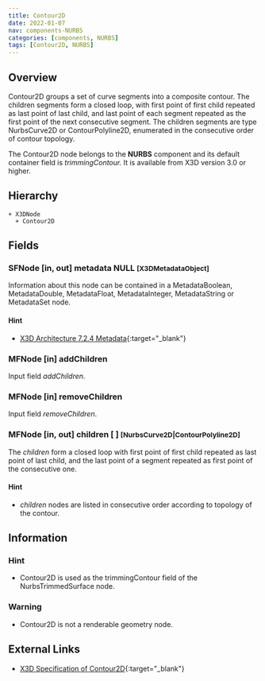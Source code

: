 ```yaml
---
title: Contour2D
date: 2022-01-07
nav: components-NURBS
categories: [components, NURBS]
tags: [Contour2D, NURBS]
---
```

<style>
.post h3 {
  word-spacing: 0.2em;
}
</style>

## Overview

Contour2D groups a set of curve segments into a composite contour. The children segments form a closed loop, with first point of first child repeated as last point of last child, and last point of each segment repeated as the first point of the next consecutive segment. The children segments are type NurbsCurve2D or ContourPolyline2D, enumerated in the consecutive order of contour topology.

The Contour2D node belongs to the **NURBS** component and its default container field is *trimmingContour.* It is available from X3D version 3.0 or higher.

## Hierarchy

```
+ X3DNode
  + Contour2D
```

## Fields

### SFNode [in, out] **metadata** NULL <small>[X3DMetadataObject]</small>

Information about this node can be contained in a MetadataBoolean, MetadataDouble, MetadataFloat, MetadataInteger, MetadataString or MetadataSet node.

#### Hint

- [X3D Architecture 7.2.4 Metadata](https://www.web3d.org/specifications/X3Dv4Draft/ISO-IEC19775-1v4-CD1/Part01/components/core.html#Metadata){:target="_blank"}

### MFNode [in] **addChildren**

Input field *addChildren*.

### MFNode [in] **removeChildren**

Input field *removeChildren*.

### MFNode [in, out] **children** [ ] <small>[NurbsCurve2D|ContourPolyline2D]</small>

The *children* form a closed loop with first point of first child repeated as last point of last child, and the last point of a segment repeated as first point of the consecutive one.

#### Hint

- *children* nodes are listed in consecutive order according to topology of the contour.

## Information

### Hint

- Contour2D is used as the trimmingContour field of the NurbsTrimmedSurface node.

### Warning

- Contour2D is not a renderable geometry node.

## External Links

- [X3D Specification of Contour2D](https://www.web3d.org/documents/specifications/19775-1/V4.0/Part01/components/nurbs.html#Contour2D){:target="_blank"}
